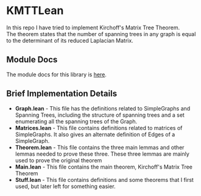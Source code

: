 # KMTTLean
In this repo I have tried to implement Kirchoff's Matrix Tree Theorem. \
The theorem states that the number of spanning trees in any graph is equal to the determinant of its reduced Laplacian Matrix.
## Module Docs
The module docs for this library is [here](https://swarnava1207.github.io/KMTTLean/doc/).
## Brief Implementation Details
- **Graph.lean** - This file has the definitions related to SimpleGraphs and Spanning Trees, including the structure of spanning trees and a set enumerating all the spanning trees of the Graph.
- **Matrices.lean** - This file contains definitions related to matrices of SimpleGraphs. It also gives an alternate definition of Edges of a SimpleGraph.
- **Theorem.lean** - This file contains the three main lemmas and other lemmas needed to prove these three. These three lemmas are mainly used to prove the original theorem
- **Main.lean** - This file contains the main theorem, Kirchoff's Matrix Tree Theorem
- **Stuff.lean** - This file contains definitions and some theorems that I first used, but later left for something easier. 

